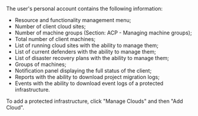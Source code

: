 The user's personal account contains the following information:

- Resource and functionality management menu;
- Number of client cloud sites;
- Number of machine groups (Section: ACP - Managing machine groups);
- Total number of client machines;
- List of running cloud sites with the ability to manage them;
- List of current defenders with the ability to manage them;
- List of disaster recovery plans with the ability to manage them;
- Groups of machines;
- Notification panel displaying the full status of the client;
- Reports with the ability to download project migration logs;
- Events with the ability to download event logs of a protected infrastructure.

To add a protected infrastructure, click "Manage Clouds" and then "Add Cloud".
